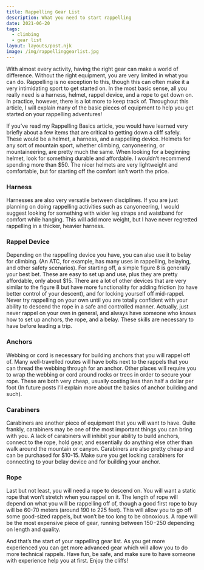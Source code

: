```yaml
---
title: Rappelling Gear List
description: What you need to start rappelling
date: 2021-06-20
tags:
  - climbing
  - gear list
layout: layouts/post.njk
image: /img/rappellinggearlist.jpg
---
```


With almost every activity, having the right gear can make a world of difference. Without the right equipment, you are very limited in what you can do. Rappelling is no exception to this, though this can often make it a very intimidating sport to get started on. In the most basic sense, all you really need is a harness, helmet, rappel device, and a rope to get down on. In practice, however, there is a lot more to keep track of. Throughout this article, I will explain many of the basic pieces of equipment to help you get started on your rappelling adventures!


If you’ve read my Rappelling Basics article, you would have learned very briefly about a few items that are critical to getting down a cliff safely. These would be a helmet, a harness, and a rappelling device. Helmets for any sort of mountain sport, whether climbing, canyoneering, or mountaineering, are pretty much the same. When looking for a beginning helmet, look for something durable and affordable. I wouldn’t recommend spending more than $50. The nicer helmets are very lightweight and comfortable, but for starting off the comfort isn’t worth the price.

### Harness
Harnesses are also very versatile between disciplines. If you are just planning on doing rappelling activities such as canyoneering, I would suggest looking for something with wider leg straps and waistband for comfort while hanging. This will add more weight, but I have never regretted rappelling in a thicker, heavier harness.

### Rappel Device
Depending on the rappelling device you have, you can also use it to belay for climbing. (An ATC, for example, has many uses in rappelling, belaying, and other safety scenarios). For starting off, a simple figure 8 is generally your best bet. These are easy to set up and use, plus they are pretty affordable, only about $15. There are a lot of other devices that are very similar to the figure 8 but have more functionality for adding friction (to have better control of your descent), and for locking yourself off mid-rappel. 
Never try rappelling on your own until you are totally confident with your ability to descend the rope in a safe and controlled manner. Actually, just never rappel on your own in general, and always have someone who knows how to set up anchors, the rope, and a belay. These skills are necessary to have before leading a trip. 

### Anchors
Webbing or cord is necessary for building anchors that you will rappel off of. Many well-travelled routes will have bolts next to the rappels that you can thread the webbing through for an anchor. Other places will require you to wrap the webbing or cord around rocks or trees in order to secure your rope. These are both very cheap, usually costing less than half a dollar per foot (In future posts I’ll explain more about the basics of anchor building and such).

### Carabiners
Carabiners are another piece of equipment that you will want to have. Quite frankly, carabiners may be one of the most important things you can bring with you. A lack of carabiners will inhibit your ability to build anchors, connect to the rope, hold gear, and essentially do anything else other than walk around the mountain or canyon. Carabiners are also pretty cheap and can be purchased for $10-15. Make sure you get locking carabiners for connecting to your belay device and for building your anchor.

### Rope
Last but not least, you will need a rope to descend on. You will want a static rope that won’t stretch when you rappel on it. The length of rope will depend on what you will be rappelling off of, though a good first rope to buy will be 60-70 meters (around 190 to 225 feet). This will allow you to go off some good-sized rappels, but won’t be too long to be obnoxious. A rope will be the most expensive piece of gear, running between $150-$250 depending on length and quality.


And that’s the start of your rappelling gear list. As you get more experienced you can get more advanced gear which will allow you to do more technical rappels. Have fun, be safe, and make sure to have someone with experience help you at first. Enjoy the cliffs!